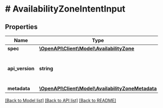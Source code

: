 # # AvailabilityZoneIntentInput

## Properties

Name | Type | Description | Notes
------------ | ------------- | ------------- | -------------
**spec** | [**\OpenAPI\Client\Model\AvailabilityZone**](AvailabilityZone.md) |  |
**api_version** | **string** | API Version of the Nutanix v3 API framework. | [optional] [default to '3.1.0']
**metadata** | [**\OpenAPI\Client\Model\AvailabilityZoneMetadata**](AvailabilityZoneMetadata.md) |  |

[[Back to Model list]](../../README.md#models) [[Back to API list]](../../README.md#endpoints) [[Back to README]](../../README.md)
